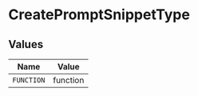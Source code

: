 # CreatePromptSnippetType


## Values

| Name       | Value      |
| ---------- | ---------- |
| `FUNCTION` | function   |